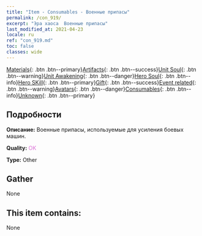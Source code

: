 ```yaml
---
title: "Item - Consumables - Военные припасы"
permalink: /con_919/
excerpt: "Эра хаоса  Военные припасы"
last_modified_at: 2021-04-23
locale: ru
ref: "con_919.md"
toc: false
classes: wide
---
```

 [Materials](/ItemsRU/){: .btn .btn--primary}[Artifacts](/ItemsRU/Artifacts/){: .btn .btn--success}[Unit Soul](/ItemsRU/UnitSoul/){: .btn .btn--warning}[Unit Awakening](/ItemsRU/UnitAwakening/){: .btn .btn--danger}[Hero Soul](/ItemsRU/HeroSoul/){: .btn .btn--info}[Hero SKill](/ItemsRU/HeroSkill/){: .btn .btn--primary}[Gift](/ItemsRU/Gift/){: .btn .btn--success}[Event related](/ItemsRU/Events/){: .btn .btn--warning}[Avatars](/ItemsRU/Avatars/){: .btn .btn--danger}[Consumables](/ItemsRU/Consumables/){: .btn .btn--info}[Unknown](/ItemsRU/Unknown/){: .btn .btn--primary}

## Подробности
 **Описание:** Военные припасы, используемые для усиления боевых машин.

 **Quality:** <span style="color: #DA70D6">OK</span>

 **Type:** Other

## Gather

  None

## This item contains:

  None

